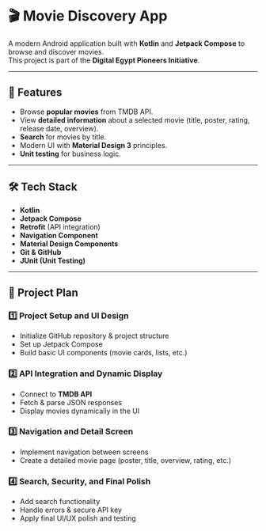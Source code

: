 # 🎬 Movie Discovery App

A modern Android application built with **Kotlin** and **Jetpack Compose** to browse and discover movies.  
This project is part of the **Digital Egypt Pioneers Initiative**.

---

## 🚀 Features
- Browse **popular movies** from TMDB API.
- View **detailed information** about a selected movie (title, poster, rating, release date, overview).
- **Search** for movies by title.
- Modern UI with **Material Design 3** principles.
- **Unit testing** for business logic.

---

## 🛠️ Tech Stack
- **Kotlin**
- **Jetpack Compose**
- **Retrofit** (API integration)
- **Navigation Component**
- **Material Design Components**
- **Git & GitHub**
- **JUnit (Unit Testing)**

---

## 🚀 Project Plan

### 1️⃣ Project Setup and UI Design
- Initialize GitHub repository & project structure  
- Set up Jetpack Compose  
- Build basic UI components (movie cards, lists, etc.)

### 2️⃣ API Integration and Dynamic Display
- Connect to **TMDB API**  
- Fetch & parse JSON responses  
- Display movies dynamically in the UI  

### 3️⃣ Navigation and Detail Screen
- Implement navigation between screens  
- Create a detailed movie page (poster, title, overview, rating, etc.)  

### 4️⃣ Search, Security, and Final Polish
- Add search functionality  
- Handle errors & secure API key  
- Apply final UI/UX polish and testing  

